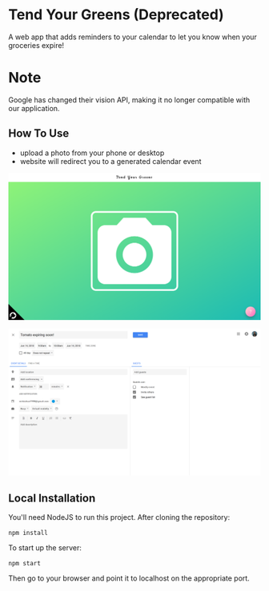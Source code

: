 # Tend Your Greens (Deprecated)
A web app that adds reminders to your calendar to let you know when your groceries expire!

# Note
Google has changed their vision API, making it no longer compatible with our application.

## How To Use
* upload a photo from your phone or desktop
* website will redirect you to a generated calendar event

![landing page](./screenshots/landing.png)

![calendar event](./screenshots/calendar.png)


## Local Installation

You'll need NodeJS to run this project. After cloning the repository:
```
npm install
```

To start up the server:
```
npm start
```

Then go to your browser and point it to localhost on the appropriate port.
